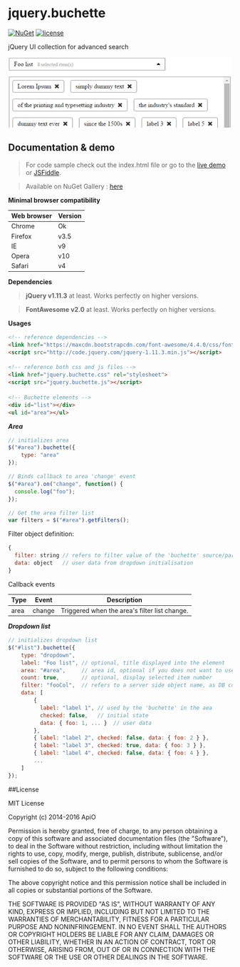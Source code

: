 # jquery.buchette

[![NuGet](https://img.shields.io/nuget/v/jquery.buchette.svg)](https://www.nuget.org/packages/jquery.buchette) [![license](https://img.shields.io/github/license/mashape/apistatus.svg?maxAge=2592000)](https://opensource.org/licenses/MIT)

jQuery UI collection for advanced search

![](https://github.com/ApiO/jquery.buchette/blob/master/images/jquery.buchette.jpg?raw=true)

## Documentation & demo

> For code sample check out the index.html file or go to the [live demo](http://acuisinier.com/demo/jquery.buchette) or [JSFiddle](http://jsfiddle.net/5k7brh7q/4/).

> Available on NuGet Gallery : [here](https://www.nuget.org/packages/jquery.buchette)

**Minimal browser compatibility**

Web browser|Version 
---|---
Chrome|Ok
Firefox|v3.5
IE|v9
Opera|v10
Safari|v4
  
**Dependencies**

> **jQuery v1.11.3** at least. Works perfectly on higher versions.
  
> **FontAwesome v2.0** at least. Works perfectly on higher versions.

**Usages**

```html
<!-- reference dependencies -->
<link href="https://maxcdn.bootstrapcdn.com/font-awesome/4.4.0/css/font-awesome.min.css" rel="stylesheet" >
<script src="http://code.jquery.com/jquery-1.11.3.min.js"></script>

<!-- reference both css and js files -->
<link href="jquery.buchette.css" rel="stylesheet">
<script src="jquery.buchette.js"></script>

<!-- Buchette elements -->
<div id="list"></div>
<ul id="area"></ul>
```
 
***Area***

```javascript
// initializes area
$("#area").buchette({
    type: "area"
});

```

```javascript
// Binds callback to area 'change' event
$("#area").on("change", function() {
  console.log("foo");
});
```

```javascript
// Get the area filter list
var filters = $("#area").getFilters();
```

Filter object definition:

```javascript
{
  filter: string // refers to filter value of the 'buchette' source/parent 
  data: object   // user data from dropdown initialisation
}
```


Callback events

Type | Event | Description
---|---|---
area|change|Triggered when the area's filter list change.


***Dropdown list***
 
```javascript
// initializes dropdown list
$("#list").buchette({
    type: "dropdown",
    label: "Foo list", // optional, title displayed into the element
    area: "#area",     // area id, optional if you does not want to use area binding behaviors
    count: true,       // optional, display selected item number
    filter: "fooCol",  // refers to a server side object name, as DB column/table or anything else
    data: [
        { 
          label: "label 1", // used by the 'buchette' in the aea
          checked: false,   // initial state
          data: { foo: 1, ... }  // user data
        },
        { label: "label 2", checked: false, data: { foo: 2 } },
        { label: "label 3", checked: true, data: { foo: 3 } },
        { label: "label 4", checked: false, data: { foo: 4 } },
        ...
    ]
});
```

##License

MIT License

Copyright (c) 2014-2016 ApiO

Permission is hereby granted, free of charge, to any person obtaining a copy
of this software and associated documentation files (the "Software"), to deal
in the Software without restriction, including without limitation the rights
to use, copy, modify, merge, publish, distribute, sublicense, and/or sell
copies of the Software, and to permit persons to whom the Software is
furnished to do so, subject to the following conditions:

The above copyright notice and this permission notice shall be included in all
copies or substantial portions of the Software.

THE SOFTWARE IS PROVIDED "AS IS", WITHOUT WARRANTY OF ANY KIND, EXPRESS OR
IMPLIED, INCLUDING BUT NOT LIMITED TO THE WARRANTIES OF MERCHANTABILITY,
FITNESS FOR A PARTICULAR PURPOSE AND NONINFRINGEMENT. IN NO EVENT SHALL THE
AUTHORS OR COPYRIGHT HOLDERS BE LIABLE FOR ANY CLAIM, DAMAGES OR OTHER
LIABILITY, WHETHER IN AN ACTION OF CONTRACT, TORT OR OTHERWISE, ARISING FROM,
OUT OF OR IN CONNECTION WITH THE SOFTWARE OR THE USE OR OTHER DEALINGS IN THE
SOFTWARE.
